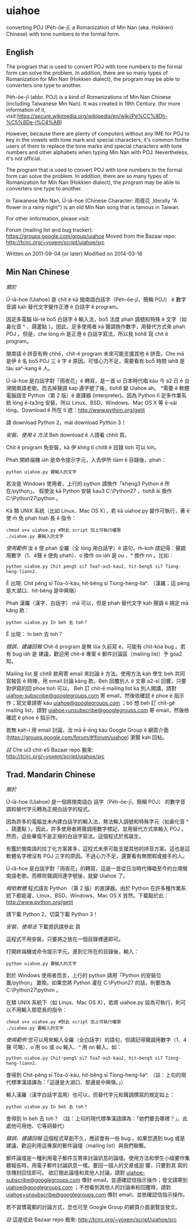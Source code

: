 uiahoe
======

converting POJ (Pe̍h-ōe-jī, a Romanization of Min Nan (aka. Hokkien) Chinese) with tone numbers to the formal form.

English
----------
The program that is used to convert POJ with tone numbers to the formal form can solve the problem. In addition, there are so many types of Romanization for Min Nan (Hokkien dialect), the program may be able to converters one type to another.

Pe̍h-ōe-jī (abbr. POJ) is a kind of Romanizations of Min Nan Chinese (including Taiwanese Min Nan). It was created in 19th Century.
(for more information of it, visit:https://secure.wikimedia.org/wikipedia/en/wiki/Pe%CC%8Dh-%C5%8De-j%C4%AB)

However, because there are plenty of computers without any IME for POJ to key in the vowels with tone mark and special characters, it's common forthe users of them to replace the tone marks and special characters with tone numbers and other alphabets when typing Min Nan with POJ. Nevertheless, it's not official.

The program that is used to convert POJ with tone numbers to the formal form can solve the problem. In addition, there are so many types of Romanization for Min Nan (Hokkien dialect), the program may be able to converters one type to another.

In Taiwanese Min Nan, Ú-iā-hoe (Chinese Character: 雨夜花 ,literally "A flower in a rainy night") is an old Min Nan song that is famous in Taiwan.

For other imformation, please visit:

Forum (mailing list and bug tracker): https://groups.google.com/group/uiahoe
Moved from the Bazaar repo: http://tcirc.org/~yoxem/script/uiahoe/src

Written on 2011-09-04 (or later)
Modified on 2014-03-16

Min Nan Chinese
----------------

*關於*

Ú-iā-hoe (Uiahoe) 是 chi̍t ê kā 閩南語白話字（Pe̍h-ōe-jī，簡稱 POJ） ê 數字音調 kah 替代文字變作正港 ê 白話字 ê program。

因足多電腦 lāi-té bo5 白話字 ê 輸入法，bo5 法度 phah 調號和特殊 ê 文字（如鼻化音 ⁿ 、葫蘆點 ͘）。因此，足多使用者 kā 聲調換作數字，用替代方式來 phah POJ 。但是，che lóng m̄ 是正港 ê 白話字寫法，所以我 tioh8 寫 chit ê program。

閩南語 ê 拼音有夠 chhē，chit-ê program 未來可能支援其他 ê 拼音。Che mā 是伊 ê 名 bo5 POJ 三 ê 字 ê 原因。可惜心力不足，需要看有 bo5 時間 iah8 是 tàu saⁿ-kang ê 人。

Ú-iā-hoe 是白話字對「雨夜花」ê 轉寫，是一首 uí 日本時代唱 káu 今 a2 日 ê 台灣閩南語老歌。而去掉聲調 kap 連字號了後，tioh8 變 Uiahoe ah。
*需要 ê 軟體
電腦語言 Python（第 2 版）ê 直譯器 (interpreter)。因為 Python tī 足多作業系統 lóng ē-ta3ng 安裝，所以 Linux、BSD、Windows、Mac OS X  等 ē-sái iōng。Download ê 所在 tī 遮：http://www.python.org/getit

請 download Python 2，mái download Python 3！

*安裝、使用 ê 方法*
Beh download ê 人請看 chhi̍t 頁。

Chi̍t ê program 免安裝，kā 伊 khǹg tī chit8 ê 目錄 tioh 可以 loh。

Phah 開終端機 ia̍h 是命令提示字元，入去伊所 tiàm ê 目錄後，phah：

    python uiahoe.py 要輸入的文字

若汝是 Windows 使用者，上行的 python 請換作「kheng3 Python ê 所在/python」。 假使汝 kā Python 安裝 kau3 C:\Python27 ，tioh8 ài 換作 C:\Python27\python 。

Kā 類 UNIX 系統（比如 Linux、Mac OS X），若 kā uiahoe.py 變作可執行，著 ē 使 m̄ 免 phah hiah 長 ê 指令：

    chmod u+x uiahoe.py #對此 script 加上可執行權限
    ./uiahoe.py 要輸入的文字

*使用範例*
汝 ē 使 phah 全羅（全 lóng 用白話字）ê 語句，m̄-koh 請記得：聲調用數字（1、4聲 ē 使免 phah）、o͘  換作 oo ia̍h 是 ou 、ⁿ 換作 nn 。比如：

    python uiahoe.py Chit peng5 si7 Toa7-ou5-kau2, hit-beng5 si7 Tiong-heng-liann2.

Ē 出現: Chit pêng sī Tōa-ô͘-káu, hit-bêng sī Tiong-heng-liáⁿ. （漢羅：這 pêng 是大湖口、hit-bêng 是中興嶺）

Phah 漢羅（漢字、白話字） mā 可以，但是 phah 替代文字 kah 聲調 ê 規定 mā kâng 款：

    python uiahoe.py In beh 去 toh？

Ē 出現： In beh 去 toh？ 

*錯誤、建議回報*
Chit-ê program 是無 lōa 久前寫 ê，可能有 chi̍t-kóa bug 。若有 bug ia̍h 是 建議，歡迎用 chit-ê 專案 ê 郵件討論區（mailing list）予 goa2 知。

Mailing list 是 chit8 款用寄 email 來討論 ê 方法。使用方法 kah 學生 beh 共同寫報告 ê 時陣，用 email 討論 kâng 款。Beh 回覆別人 ê 文章 a2-sī 回響，只要對伊寫的回 phoe tioh 可以。
Beh 訂 chit-ê mailing list ká 別人開講，請對 uiahoe-subscribe@googlegroups.com 寄 email，然後依確認 ê phoe ê 指示作；寫文章請寄 kàu uiahoe@googlegroups.com ；bô͘ 想 beh 訂 chit-gê mailing list，請對 uiahoe+unsubscribe@googlegroups.com 寄 email，然後依確認 ê phoe ê 指示作。

若無 kah-ì 用 email 討論，汝 mā ē-ēng kàu Google Group ê 網頁介面 (https://groups.google.com/forum/#!forum/uiahoe) 瀏覽 kah 回帖。

*註*
Che ui3 chit-e5 Bazaar repo 搬來: http://tcirc.org/~yoxem/script/uiahoe/src

Trad. Mandarin Chinese
---------------------------
*關於*

Ú-iā-hoe (Uiahoe) 是一個將閩南語白 話字（Pe̍h-ōe-jī，簡稱 POJ） 的數字音調和替代字元轉為正規白話字的程式。

因為許多的電腦並未內建白話字的輸入法，無法輸入調號和特殊字元（如鼻化音 ⁿ 、葫蘆點 ͘）。因此，許多使用者將聲調用數字標記，並用替代方式來輸入 POJ 。然而，這些畢竟不是正規的白話字寫法。這個程式於焉誕生。

有鑑於閩南語的拉丁化方案甚多，這程式未來可能支援其他的拼音方案。這也是這軟體名字裡沒有 POJ 三字的原因。不過心力不足，還要看有無閒暇或接手的人。

Ú-iā-hoe 是白話字對「雨夜花」的轉寫，這是一首從日治時代傳唱至今的台灣閩南語老歌。而移除聲調同連字號後，就變 Uiahoe 了。

*相依軟體*
程式語言 Python （第 2 版）的直譯器。由於 Python 在許多種作業系統下都能灌，Linux、BSD、Windows、Mac OS X 皆然。下載點於此：http://www.python.org/getit

請下載 Python 2，切莫下載 Python 3！

*安裝、使用法*
下載資訊請參此 頁

這程式不用安裝，只要將之放在一個目錄裡邊即可。

打開終端機或命令提示字元，進到它所在的目錄後，輸入：

    python uiahoe.py 要輸入的文字

對於 Windows 使用者而言，上行的 python 請用「Python 的安裝位置/python」 置換。如果您將 Python 灌在 C:\Python27 的話，則要改為 C:\Python27\python 。

在類 UNIX 系統下（如 Linux、Mac OS X），若將 uiahoe.py 設為可執行，則可以不用輸入那麼長的指令：

    chmod u+x uiahoe.py #對此 script 加上可執行權限
    ./uiahoe.py 要輸入的文字

*使用範例*
您可以用來輸入全羅（全白話字）的語句，但請記得聲調用數字（1、4聲 可略）、o͘ 用 oo 或 ou 輸入、ⁿ 用 nn 輸入。如：

    python uiahoe.py Chit-peng5 si7 Toa7-ou5-kau2, hit-beng5 si7 Tiong-heng-liann2.

會得到 Chit-pêng sī Tōa-ô͘-káu, hit-bêng sī Tiong-heng-liáⁿ. （註：上句的現代標準漢語譯為：「這邊是大湖口、那邊是中興嶺。」）

輸入漢羅（漢字白話字混用）也可以，但替代字元和聲調撰寫的規定如上：

    python uiahoe.py In beh 去 toh？

會得到 In beh 去 toh？ （註：上句的現代標準漢語譯為：「她們要去哪裡？」。此處他可用他、它等詞替代）

*錯誤、建議回報*
這個程式草創不久，應該會有一些 bug 。如果您遇到 bug 或是建議，歡迎利用這專案的郵件論壇（mailing list）與我們聯繫。

郵件論壇是一種利用電子郵件互寄來討論訊息的論壇。使用方法和學生小組要作集體報告時，用電子郵件討論訊息一樣。要回一個人的文章或迴 響，只要對其 寫的信傳封回信即可。
欲訂閱此論壇和其他人討論，請對 uiahoe-subscribe@googlegroups.com 傳封 email，並遵確認信指示操作；發文請寄到 uiahoe@googlegroups.com ；不想看到其他人的討論串和回覆時，請對 uiahoe+unsubscribe@googlegroups.com 傳封 email，並依確認信指示操作。

若不習慣電郵的討論方式，您也可至 Google Group 的網頁介面瀏覽並發文。


*註*
這是從此 Bazaar repo 搬來: http://tcirc.org/~yoxem/script/uiahoe/src

